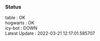 ### Status


table : OK  
hogwarts : OK  
icy-bot : DOWN  
Latest Update : 2022-03-21 12:17:01.585707
